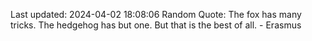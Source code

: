 Last updated: 2024-04-02 18:08:06
Random Quote: The fox has many tricks. The hedgehog has but one. But that is the best of all. - Erasmus